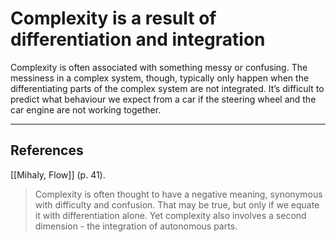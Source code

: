 # Complexity is a result of differentiation and integration
Complexity is often associated with something messy or confusing. The messiness in a complex system, though, typically only happen when the differentiating parts of the complex system are not integrated. It’s difficult to predict what behaviour we expect from a car if the steering wheel and the car engine are not working together.

---
## References
[[Mihaly, Flow]] (p. 41).
> Complexity is often thought to have a negative meaning, synonymous with difficulty and confusion. That may be true, but only if we equate it with differentiation alone. Yet complexity also involves a second dimension - the integration of autonomous parts.

<!-- #evergreen #complexity -->

<!-- {BearID:46E74474-C071-49BC-A7E5-6E0BDC9B53BB-805-00003AB5FB29E8F0} -->
